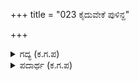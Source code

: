 +++
title = "023 ಕೈದುವೇಕೆ ಪುಳಿನ್ದ"

+++

<details><summary>ಗದ್ಯ (ಕ.ಗ.ಪ) </summary>

23. 'ಎಲಾ ಕಿರಾತ, ಆಯುಧಗಳೇಕೆ ? ಬಾಹು ಯುದ್ಧವನ್ನೇ ಮಾಡೋಣ. ದೊಡ್ಡ ಆಯುಧವಾದ ಮುಷ್ಟಿ ಇದೆಯಲ್ಲವೇ. ನನ್ನ ಮುಷ್ಟಿಯ ಚೊಕ್ಕೆಯವನ್ನು ಸಹಿಸಿಕೊ. ನಿನ್ನವರು ಬಂದು ನೋಡಲಿ' ಎಂದು ಭುಜವನ್ನು ತಟ್ಟಿ ಅರ್ಜುನನು ನಿಲ್ಲಲು, ಭೂತಗಣಗಳೆಲ್ಲಾ ಬೆರಗಾದವು.
</details>

<details><summary>ಪದಾರ್ಥ (ಕ.ಗ.ಪ) </summary>

ಚೊಕ್ಕೆಯ - ಮಲ್ಲಯುದ್ಧದ ಒಂದು ಪಟ್ಟು
</details>

